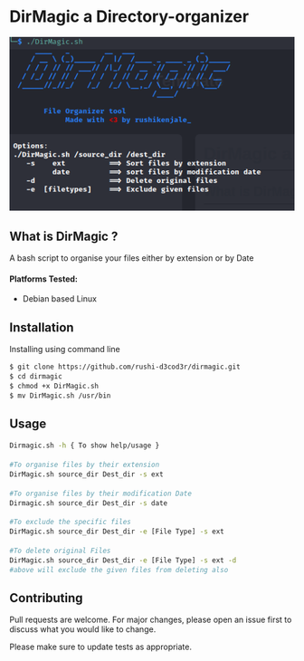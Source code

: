 # DirMagic a Directory-organizer

![image](/assets/DirMagic.png)

## What is DirMagic ?
A bash script to organise your files either by extension or by Date
#### Platforms Tested:
 + Debian based Linux

## Installation

Installing using command line
```bash
$ git clone https://github.com/rushi-d3cod3r/dirmagic.git
$ cd dirmagic 
$ chmod +x DirMagic.sh 
$ mv DirMagic.sh /usr/bin

```

## Usage

```bash
Dirmagic.sh -h { To show help/usage }

#To organise files by their extension
DirMagic.sh source_dir Dest_dir -s ext 

#To organise files by their modification Date
Dirmagic.sh source_dir Dest_dir -s date

#To exclude the specific files 
DirMagic.sh source_dir Dest_dir -e [File Type] -s ext 

#To delete original Files 
DirMagic.sh source_dir Dest_dir -e [File Type] -s ext -d
#above will exclude the given files from deleting also 


```

## Contributing

Pull requests are welcome. For major changes, please open an issue first
to discuss what you would like to change.

Please make sure to update tests as appropriate.
